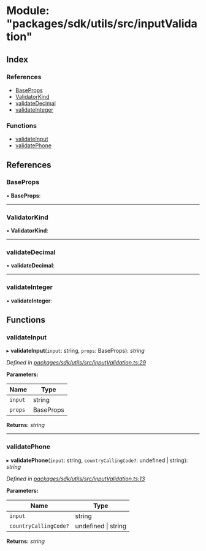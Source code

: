# Module: "packages/sdk/utils/src/inputValidation"

## Index

### References

* [BaseProps](_packages_sdk_utils_src_inputvalidation_.md#baseprops)
* [ValidatorKind](_packages_sdk_utils_src_inputvalidation_.md#validatorkind)
* [validateDecimal](_packages_sdk_utils_src_inputvalidation_.md#validatedecimal)
* [validateInteger](_packages_sdk_utils_src_inputvalidation_.md#validateinteger)

### Functions

* [validateInput](_packages_sdk_utils_src_inputvalidation_.md#validateinput)
* [validatePhone](_packages_sdk_utils_src_inputvalidation_.md#validatephone)

## References

###  BaseProps

• **BaseProps**:

___

###  ValidatorKind

• **ValidatorKind**:

___

###  validateDecimal

• **validateDecimal**:

___

###  validateInteger

• **validateInteger**:

## Functions

###  validateInput

▸ **validateInput**(`input`: string, `props`: BaseProps): *string*

*Defined in [packages/sdk/utils/src/inputValidation.ts:29](https://github.com/spruceid/celo-monorepo/blob/master/packages/sdk/utils/src/inputValidation.ts#L29)*

**Parameters:**

Name | Type |
------ | ------ |
`input` | string |
`props` | BaseProps |

**Returns:** *string*

___

###  validatePhone

▸ **validatePhone**(`input`: string, `countryCallingCode?`: undefined | string): *string*

*Defined in [packages/sdk/utils/src/inputValidation.ts:13](https://github.com/spruceid/celo-monorepo/blob/master/packages/sdk/utils/src/inputValidation.ts#L13)*

**Parameters:**

Name | Type |
------ | ------ |
`input` | string |
`countryCallingCode?` | undefined &#124; string |

**Returns:** *string*
